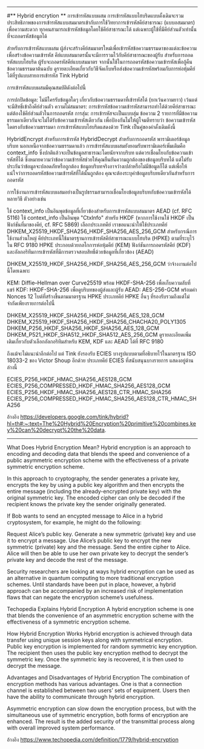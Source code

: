 
----------------------
#** Hybrid encrytion **
การเข้ารหัสแบบผสม
การเข้ารหัสแบบไฮบริดแบบดั้งเดิมจะรวมประสิทธิภาพของการเข้ารหัสแบบสมมาตรเข้ากับการใช้วิทยาการเข้ารหัสคีย์สาธารณะ (แบบอสมมาตร) เพื่อความสะดวก ทุกคนสามารถเข้ารหัสข้อมูลโดยใช้คีย์สาธารณะได้ แต่เฉพาะผู้ใช้ที่มีคีย์ส่วนตัวเท่านั้นที่จะถอดรหัสข้อมูลได้

สำหรับการเข้ารหัสแบบผสม ผู้ส่งจะสร้างคีย์สมมาตรใหม่เพื่อเข้ารหัสข้อความธรรมดาของแต่ละข้อความเพื่อสร้างข้อความเข้ารหัส คีย์แบบสมมาตรนั้นจะมีการรวมไว้กับคีย์สาธารณะของผู้รับ สำหรับการถอดรหัสแบบไฮบริด ผู้รับจะถอดรหัสคีย์แบบสมมาตร จากนั้นใช้ในการถอดรหัสข้อความเข้ารหัสเพื่อกู้คืนข้อความธรรมดาต้นฉบับ ดูรายละเอียดเกี่ยวกับวิธีจัดเก็บหรือส่งข้อความเข้ารหัสพร้อมกับการห่อหุ้มคีย์ได้ที่รูปแบบสายการเข้ารหัส Tink Hybrid

การเข้ารหัสแบบผสมมีคุณสมบัติดังต่อไปนี้

การปกปิดข้อมูล: ไม่มีใครรับข้อมูลใดๆ เกี่ยวกับข้อความธรรมดาที่เข้ารหัสได้ (ยกเว้นความยาว) เว้นแต่จะมีสิทธิ์เข้าถึงคีย์ส่วนตัว
ความไม่สมมาตร: การเข้ารหัสข้อความเข้ารหัสสามารถทำได้ด้วยคีย์สาธารณะ แต่ต้องใช้คีย์ส่วนตัวในการถอดรหัส
การสุ่ม: การเข้ารหัสจะเป็นแบบสุ่ม ข้อความ 2 รายการที่มีข้อความธรรมดาเดียวกันจะไม่ได้รับข้อความเข้ารหัสเดียวกัน เพื่อป้องกันไม่ให้ผู้โจมตีทราบว่า ข้อความเข้ารหัสใดตรงกับข้อความธรรมดา
การเข้ารหัสแบบไฮบริดแสดงด้วย Tink เป็นคู่ของค่าดั้งเดิมดังนี้

HybridEncrypt สำหรับการเข้ารหัส
HybridDecrypt สำหรับการถอดรหัส
พารามิเตอร์ข้อมูลบริบท
นอกเหนือจากข้อความธรรมดาแล้ว การเข้ารหัสแบบผสมยังยอมรับพารามิเตอร์เพิ่มเติมคือ context_info ซึ่งปกติแล้วจะเป็นข้อมูลสาธารณะโดยนัยจากบริบท แต่ควรเชื่อมโยงกับข้อความเข้ารหัสที่ได้ ซึ่งหมายความว่าข้อความเข้ารหัสช่วยให้คุณยืนยันความถูกต้องของข้อมูลบริบทได้ แต่ไม่รับประกันว่าข้อมูลจะปลอดภัยหรือถูกต้อง ข้อมูลบริบทจริงอาจว่างเปล่าหรือไม่มีข้อมูลก็ได้ แต่เพื่อให้แน่ใจว่าการถอดรหัสข้อความเข้ารหัสที่ได้นั้นถูกต้อง คุณจะต้องระบุค่าข้อมูลบริบทเดียวกันสำหรับการถอดรหัส

การใช้งานการเข้ารหัสแบบผสมอย่างเป็นรูปธรรมสามารถเชื่อมโยงข้อมูลบริบทกับข้อความเข้ารหัสได้หลายวิธี ตัวอย่างเช่น

ใช้ context_info เป็นอินพุตข้อมูลที่เกี่ยวข้องสำหรับการเข้ารหัสแบบสมมาตร AEAD (cf. RFC 5116)
ใช้ context_info เป็นอินพุต "CtxInfo" สำหรับ HKDF (หากการใช้งานใช้ HKDF เป็นฟังก์ชันที่มาของคีย์, cf. RFC 5869)
เลือกประเภทคีย์
เราขอแนะนำให้ใช้ประเภทคีย์ DHKEM_X25519_HKDF_SHA256_HKDF_SHA256_AES_256_GCM สำหรับกรณีการใช้งานส่วนใหญ่ คีย์ประเภทนี้ใช้มาตรฐานการเข้ารหัสคีย์สาธารณะแบบไฮบริด (HPKE) ตามที่ระบุไว้ใน RFC 9180 HPKE ประกอบด้วยกลไกการห่อหุ้มคีย์ (KEM) ฟังก์ชันการถอดรหัสคีย์ (KDF) และอัลกอริทึมการเข้ารหัสที่มีการตรวจสอบสิทธิ์ด้วยข้อมูลที่เกี่ยวข้อง (AEAD)

DHKEM_X25519_HKDF_SHA256_HKDF_SHA256_AES_256_GCM ว่าจ้างงานต่อไปนี้โดยเฉพาะ

KEM: Diffie–Hellman over Curve25519 พร้อม HKDF-SHA-256 เพื่อเก็บความลับที่แชร์
KDF: HKDF-SHA-256 เพื่อดูบริบทของผู้ส่งและผู้รับ
AEAD: AES-256-GCM พร้อมค่า Nonces 12 ไบต์ที่สร้างขึ้นตามมาตรฐาน HPKE
ประเภทคีย์ HPKE อื่นๆ ที่รองรับรวมถึงแต่ไม่จำกัดเพียงรายการต่อไปนี้

DHKEM_X25519_HKDF_SHA256_HKDF_SHA256_AES_128_GCM
DHKEM_X25519_HKDF_SHA256_HKDF_SHA256_CHACHA20_POLY1305
DHKEM_P256_HKDF_SHA256_HKDF_SHA256_AES_128_GCM
DHKEM_P521_HKDF_SHA512_HKDF_SHA512_AES_256_GCM
ดูรายละเอียดเพิ่มเติมเกี่ยวกับตัวเลือกอัลกอริทึมสำหรับ KEM, KDF และ AEAD ได้ที่ RFC 9180

ถึงแม้จะไม่แนะนำอีกต่อไป แต่ Tink ยังรองรับ ECIES บางรูปแบบตามที่อธิบายไว้ในมาตรฐาน ISO 18033-2 ของ Victor Shoup อีกด้วย ประเภทคีย์ ECIES ที่สนับสนุนบางรายการ แสดงอยู่ด้านล่างนี้

ECIES_P256_HKDF_HMAC_SHA256_AES128_GCM
ECIES_P256_COMPRESSED_HKDF_HMAC_SHA256_AES128_GCM
ECIES_P256_HKDF_HMAC_SHA256_AES128_CTR_HMAC_SHA256
ECIES_P256_COMPRESSED_HKDF_HMAC_SHA256_AES128_CTR_HMAC_SHA256

อ้างอิง https://developers.google.com/tink/hybrid?hl=th#:~:text=The%20Hybrid%20Encryption%20primitive%20combines,key%20can%20decrypt%20the%20data.


------------------------------

What Does Hybrid Encryption Mean?
Hybrid encryption is an approach to encoding and decoding data that blends the speed and convenience of a public asymmetric encryption scheme with the effectiveness of a private symmetric encryption scheme.

In this approach to cryptography, the sender generates a private key, encrypts the key by using a public key algorithm and then encrypts the entire message (including the already-encrypted private key) with the original symmetric key. The encoded cipher can only be decoded if the recipient knows the private key the sender originally generated.

If Bob wants to send an encypted message to Alice in a hybrid cryptosystem, for example, he might do the following:

Request Alice’s public key.
Generate a new symmetric (private) key and use it to encrypt a message.
Use Alice’s public key to encrypt the new symmetric (private) key and the message.
Send the entire cipher to Alice.
Alice will then be able to use her own private key to decrypt the sender’s private key and decode the rest of the message.

Security researchers are looking at ways hybrid encryption can be used as an alternative in quantum computing to more traditional encryption schemes. Until standards have been put in place, however, a hybrid approach can be accompanied by an increased risk of implementation flaws that can negate the encryption scheme’s usefulness.

Techopedia Explains Hybrid Encryption
A hybrid encryption scheme is one that blends the convenience of an asymmetric encryption scheme with the effectiveness of a symmetric encryption scheme.

How Hybrid Encryption Works
Hybrid encryption is achieved through data transfer using unique session keys along with symmetrical encryption. Public key encryption is implemented for random symmetric key encryption. The recipient then uses the public key encryption method to decrypt the symmetric key. Once the symmetric key is recovered, it is then used to decrypt the message.

Advantages and Disadvantages of Hybrid Encryption
The combination of encryption methods has various advantages. One is that a connection channel is established between two users’ sets of equipment. Users then have the ability to communicate through hybrid encryption.

Asymmetric encryption can slow down the encryption process, but with the simultaneous use of symmetric encryption, both forms of encryption are enhanced. The result is the added security of the transmittal process along with overall improved system performance.

อ้างอิง https://www.techopedia.com/definition/1779/hybrid-encryption

